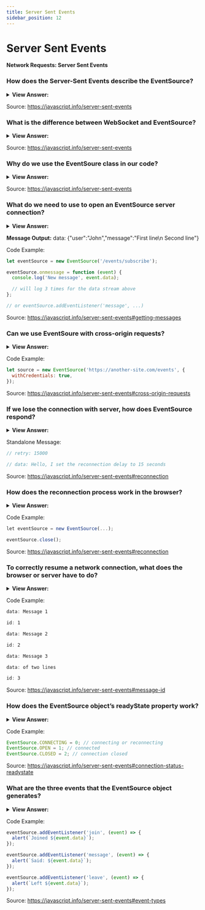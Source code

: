 ```yaml
---
title: Server Sent Events
sidebar_position: 12
---
```


# Server Sent Events

**Network Requests: Server Sent Events**

<head>
  <title>Server Sent Events - JavaScript Interview Questions & Answers</title>
  <meta charSet="utf-8" />
</head>

### How does the Server-Sent Events describe the EventSource?

<details>
  <summary><strong>View Answer:</strong></summary>
  <div>
  <div><strong>Interview Response:</strong> The Server-Sent Events specification describes the built-in class EventSource, as a connection with the server and allows it to receive events from it. Like WebSocket, the connection is persistent, but there are several important differences between the two.
    </div>
  </div>
</details>

Source: <https://javascript.info/server-sent-events>

### What is the difference between WebSocket and EventSource?

<details>
  <summary><strong>View Answer:</strong></summary>
  <div>
  <div><strong>Interview Response:</strong> EventSource is like WebSocket in manner of a persistent connection. However, there are some differences between the two. WebSocket is bi-directional and EventSource is uni-directional where only the server sends data. Unlike WebSocket, EventSource is limited to text data and cannot process binary data by default. Another difference comes in the form their protocol. WebSocket has it own dedicated protocol and EventSource relies on the Http protocol application layer. Basically, EventSource is a less-powerful way of communicating with the server than WebSocket, but that should not be considered a disadvantage.
    </div>
  </div>
</details>

Source: <https://javascript.info/server-sent-events>

### Why do we use the EventSoure class in our code?

<details>
  <summary><strong>View Answer:</strong></summary>
  <div>
  <div><strong>Interview Response:</strong> The main reason: it is simpler. In many applications, the power of WebSocket is a little bit too much. When need to receive a stream of data from server: maybe chat messages or market prices, or whatever. That is what EventSource is good at. Also, it supports auto-reconnect, something we need to implement manually with WebSocket. Besides, it is a plain old HTTP, not a new protocol.
    </div>
  </div>
</details>

Source: <https://javascript.info/server-sent-events>

### What do we need to use to open an EventSource server connection?

<details>
  <summary><strong>View Answer:</strong></summary>
  <div>
  <div><strong>Interview Response:</strong> To start receiving messages, we just need to create new EventSource(url). The browser will connect to URL and keep the connection open, waiting for events. The server should respond with status 200 and the header Content-Type: text/event-stream, then keep the connection and write messages into it in the special format. In practice, complex messages are usually sent JSON-encoded. Line-breaks are encoded as \n within them, so multiline data: messages are not necessary.
    </div>
  </div>
</details>

**Message Output:** data: {"user":"John","message":"First line\n Second line"}

Code Example:

```js
let eventSource = new EventSource('/events/subscribe');

eventSource.onmessage = function (event) {
  console.log('New message', event.data);

  // will log 3 times for the data stream above
};

// or eventSource.addEventListener('message', ...)
```

Source: <https://javascript.info/server-sent-events#getting-messages>

### Can we use EventSoure with cross-origin requests?

<details>
  <summary><strong>View Answer:</strong></summary>
  <div>
  <div><strong>Interview Response:</strong> Yes, EventSource supports cross-origin requests, like fetch and any other networking methods. We can use any URL. The remote server will get the Origin header and must respond with Access-Control-Allow-Origin to proceed. To pass credentials, we should set the additional option withCredentials.
    </div>
  </div>
</details>

Code Example:

```js
let source = new EventSource('https://another-site.com/events', {
  withCredentials: true,
});
```

Source: <https://javascript.info/server-sent-events#cross-origin-requests>

### If we lose the connection with server, how does EventSource respond?

<details>
  <summary><strong>View Answer:</strong></summary>
  <div>
  <div><strong>Interview Response:</strong> Upon creation, new EventSource connects to the server, and if the connection is broken, it simply reconnects. That is very convenient, as we do not have to care about it. There is a small delay between reconnections, a few seconds by default. The server can set the recommended delay using retry in response (in milliseconds). The retry may come both together with some data, or as a standalone message.
    </div>
  </div>
</details>

Standalone Message:

```js
// retry: 15000

// data: Hello, I set the reconnection delay to 15 seconds
```

Source: <https://javascript.info/server-sent-events#reconnection>

### How does the reconnection process work in the browser?

<details>
  <summary><strong>View Answer:</strong></summary>
  <div>
  <div><strong>Interview Response:</strong> The browser should wait that many milliseconds before reconnecting. Or longer, e.g., if the browser knows (from OS) that there is no network connection existing at the time, it may wait until the connection appears, and then retry. If the server wants the browser to stop reconnecting, it should respond with HTTP status 204. If the browser wants to close the connection, it should call eventSource.close(). Also, there will be no reconnection if the response has an incorrect Content-Type or its HTTP status differs from 301, 307, 200 and 204. In such cases the "error" event will be emitted, and the browser will not reconnect.<br /><br />It should be noted, when a connection is finally closed, there is no way to “reopen” it. If we would like to connect again, just create a new EventSource.
    </div>
  </div>
</details>

Code Example:

```js
let eventSource = new EventSource(...);

eventSource.close();
```

Source: <https://javascript.info/server-sent-events#reconnection>

### To correctly resume a network connection, what does the browser or server have to do?

<details>
  <summary><strong>View Answer:</strong></summary>
  <div>
  <div><strong>Interview Response:</strong> When a connection breaks due to network problems, either side cannot be sure which messages were received, and which were not. To correctly resume the connection, each message should have an id field. When a message with id is received, the browser sets the property eventSource.lastEventId to its value. Upon reconnection sends the header Last-Event-ID with that id, so that the server may re-send the messages. It should be noted, the id is appended below message data by the server, to ensure that lastEventId is updated after the message is received.
    </div>
  </div>
</details>

Code Example:

```js
data: Message 1

id: 1

data: Message 2

id: 2

data: Message 3

data: of two lines

id: 3
```

Source: <https://javascript.info/server-sent-events#message-id>

### How does the EventSource object’s readyState property work?

<details>
  <summary><strong>View Answer:</strong></summary>
  <div>
  <div><strong>Interview Response:</strong> The EventSource object has one of three values including connection (0), open (1), and closed (2). When an object is created, or the connection is down, it is always EventSource.CONNECTING (equals 0). We can query this property to know the state of EventSource.
    </div>
  </div>
</details>

Code Example:

```js
EventSource.CONNECTING = 0; // connecting or reconnecting
EventSource.OPEN = 1; // connected
EventSource.CLOSED = 2; // connection closed
```

Source: <https://javascript.info/server-sent-events#connection-status-readystate>

### What are the three events that the EventSource object generates?

<details>
  <summary><strong>View Answer:</strong></summary>
  <div>
  <div><strong>Interview Response:</strong> By default, EventSource object generates three events including the message, open, and error events. The message event refers to a message being received as event.data. The open event is the obvious opening of the connection. And the error event is the connection not being established with the server return a HTTP 500 status. The server may specify another type of event with event: &#8249;event&#8250; at the event start. It should be noted, to handle custom events, we must use addEventListener, not the onmessage property.
    </div>
  </div>
</details>

Code Example:

```js
eventSource.addEventListener('join', (event) => {
  alert(`Joined ${event.data}`);
});

eventSource.addEventListener('message', (event) => {
  alert(`Said: ${event.data}`);
});

eventSource.addEventListener('leave', (event) => {
  alert(`Left ${event.data}`);
});
```

Source: <https://javascript.info/server-sent-events#event-types>
